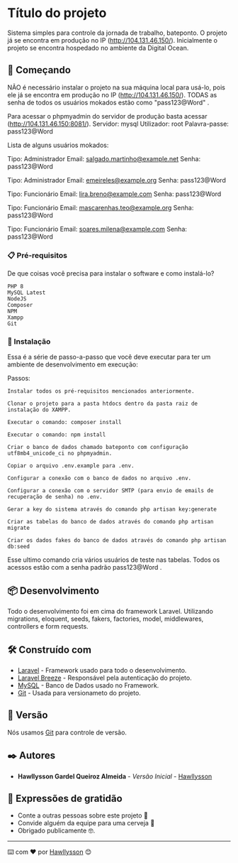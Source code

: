 # Título do projeto

Sistema simples para controle da jornada de trabalho, bateponto. O projeto já se encontra em produção no IP (http://104.131.46.150/).
Inicialmente o projeto se encontra hospedado no ambiente da Digital Ocean.

## 🚀 Começando

NÃO é necessário instalar o projeto na sua máquina local para usá-lo, pois ele já se encontra em produção no IP (http://104.131.46.150/). TODAS as senha de todos os usuários mokados estão como "pass123@Word" .

Para acessar o phpmyadmin do servidor de produção basta acessar (http://104.131.46.150:8081/).
Servidor:      mysql
Utilizador:    root
Palavra-passe: pass123@Word

Lista de alguns usuários mokados:

Tipo:  Administrador
Email: salgado.martinho@example.net
Senha: pass123@Word

Tipo:  Administrador
Email: emeireles@example.org
Senha: pass123@Word

Tipo:  Funcionário
Email: lira.breno@example.com
Senha: pass123@Word

Tipo:  Funcionário
Email: mascarenhas.teo@example.org
Senha: pass123@Word

Tipo:  Funcionário
Email: soares.milena@example.com
Senha: pass123@Word

### 📋 Pré-requisitos

De que coisas você precisa para instalar o software e como instalá-lo?

```
PHP 8
MySQL Latest
NodeJS
Composer
NPM
Xampp
Git
```

### 🔧 Instalação

Essa é a série de passo-a-passo que você deve executar para ter um ambiente de desenvolvimento em execução:

Passos:

```
Instalar todos os pré-requisitos mencionados anteriormente.
```

```
Clonar o projeto para a pasta htdocs dentro da pasta raiz de instalação do XAMPP.
```

```
Executar o comando: composer install
```

```
Executar o comando: npm install
```

```
Criar o banco de dados chamado bateponto com configuração utf8mb4_unicode_ci no phpmyadmin.
```

```
Copiar o arquivo .env.example para .env.
```

```
Configurar a conexão com o banco de dados no arquivo .env.
```

```
Configurar a conexão com o servidor SMTP (para envio de emails de recuperação de senha) no .env.
```

```
Gerar a key do sistema através do comando php artisan key:generate
```

```
Criar as tabelas do banco de dados através do comando php artisan migrate
```

```
Criar os dados fakes do banco de dados através do comando php artisan db:seed
```

Esse ultimo comando cria vários usuários de teste nas tabelas. Todos os acessos estão com a senha padrão pass123@Word .

## 📦 Desenvolvimento

Todo o desenvolvimento foi em cima do framework Laravel. Utilizando migrations, eloquent, seeds, fakers, factories, model, middlewares, controllers e form requests.

## 🛠️ Construído com

* [Laravel](https://laravel.com/) - Framework usado para todo o desenvolvimento.
* [Laravel Breeze](https://github.com/laravel/breeze) - Responsável pela autenticação do projeto.
* [MySQL](https://www.mysql.com/) - Banco de Dados usado no Framework.
* [Git](https://git-scm.com/) - Usada para versionameto do projeto.

## 📌 Versão

Nós usamos [Git](https://git-scm.com/) para controle de versão. 

## ✒️ Autores

* **Hawllysson Gardel Queiroz Almeida** - *Versão Inicial* - [Hawllysson](https://github.com/hawllysson-gardel)

## 🎁 Expressões de gratidão

* Conte a outras pessoas sobre este projeto 📢
* Convide alguém da equipe para uma cerveja 🍺 
* Obrigado publicamente 🤓.

---
⌨️ com ❤️ por [Hawllysson](https://github.com/hawllysson-gardel) 😊